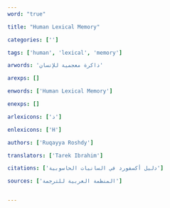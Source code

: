 ```yaml
---
word: "true"

title: "Human Lexical Memory"

categories: ['']

tags: ['human', 'lexical', 'memory']

arwords: 'ذاكرة معجمية للإنسان'

arexps: []

enwords: ['Human Lexical Memory']

enexps: []

arlexicons: ['ذ']

enlexicons: ['H']

authors: ['Ruqayya Roshdy']

translators: ['Tarek Ibrahim']

citations: ['دليل أكسفورد في السانيات الحاسوبية']

sources: ['المنظمة العربية للترجمة']


---
```

